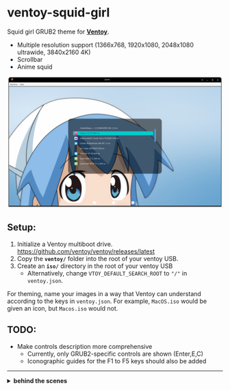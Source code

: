 # ventoy-squid-girl

Squid girl GRUB2 theme for [**Ventoy**](https://www.ventoy.net/en/plugin_theme.html).

- Multiple resolution support (1366x768, 1920x1080, 2048x1080
ultrawide, 3840x2160 4K)
- Scrollbar
- Anime squid

![](preview.png)

## Setup:

1. Initialize a Ventoy multiboot drive. https://github.com/ventoy/ventoy/releases/latest
2. Copy the **`ventoy/`** folder into the root of your ventoy USB.
3. Create an **`iso/`** directory in the root of your ventoy USB
    - Alternatively, change `VTOY_DEFAULT_SEARCH_ROOT` to `"/"` in `ventoy.json`.

For theming, name your images in a way that Ventoy can understand
according to the keys in `ventoy.json`. For example, `MacOS.iso` would be
given an icon, but `Macos.iso` would not.

## TODO:

- Make controls description more comprehensive
    - Currently, only GRUB2-specific controls are shown (Enter,E,C)
    - Iconographic guides for the F1 to F5 keys should also be added

---

<details>
    <summary> <b> behind the scenes </b> </summary>

## How did I make this?

- Docs
    - [Ventoy docs](https://www.ventoy.net/en/plugin_theme.html)  
        - `VTOY_DEFAULT_SEARCH_ROOT` to increase organization
        - `resolution_fit = 1` and `default_file = 0` will
          pattern-match the current monitor resolution when selecting
          `theme.txt`. For example, for 1920x1080:
            - `ventoy/theme/1920x1080/theme.txt` would be matched
            - `ventoy/theme/theme-1920x1080.txt` would be matched
    - Some Russian grub2 docs [[1]](http://wiki.rosalab.ru/en/index.php/Grub2_theme_tutorial) [[2]](http://wiki.rosalab.ru/en/index.php/Grub2_theme_/_reference)
- I studied
[this pull request that adopted a GRUB2 theme into Ventoy](https://github.com/vinceliuice/Graphite-gtk-theme/pull/109).
    - Instead of an item box, I added a transparent GIMP-made box
      directly in the background.
    - If there is some sort of alloc error/magic error on usb boot,
    inspect `ventoy.json`. Ventoy's code fully trusts
    `ventoy.json`, so wrong data in the json will mess things up.
- I looked at the Ventoy docs for Ventoy-specific functions.
- I used the following QEMU command for some testing, straight from the drive.
However, QEMU sometimes didn't update the theme or didn't render the fonts.
    ```sh
    $ sudo qemu-system-x86_64 -boot order=d -drive file=/dev/sdb,format=raw
    -vga virtio # change /dev/sdb as needed
    ```
- I tested resolutions on any monitors I had access to.
    - Some fonts acted peculiar. For example, in 1366x768, the
      font was too large (inconveniently cutting off text) if I set
      DejaVu's font size to 14. However, if I increased font size to
      32 instead of 14, the font size was correctly proportionate.
- I used [Upscayl](https://github.com/upscayl/upscayl)
  to increase the background sharpness for 4K HiDPI monitors, then I
  cropped that new image for 2048x1080 ultrawide.
- I used [this](https://github.com/odiegoduarte/ventoy-themes/releases)
  as reference to fix an issue with my custom scrollbar not appearing.
    - The scrollbar didn't render until I used a menu pixmap.
      For design purposes, the pixmap parts are fully transparent PNGs.

</details>